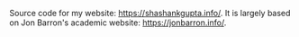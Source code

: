 Source code for my website: https://shashankgupta.info/. It is largely based on Jon Barron's academic website: https://jonbarron.info/.